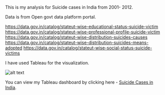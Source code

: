 This is my analysis for Suicide cases in India from 2001- 2012.

Data is from Open govt data platform portal.

https://data.gov.in/catalog/stateut-wise-educational-status-suicide-victim
https://data.gov.in/catalog/stateut-wise-professional-profile-suicide-victim
https://data.gov.in/catalog/stateut-wise-distribution-suicides-causes
https://data.gov.in/catalog/stateut-wise-distribution-suicides-means-adopted
https://data.gov.in/catalog/stateut-wise-social-status-suicide-victims

I have used Tableau for the visualization.

![alt text](https://github.com/keyur-glitch/Suicide-Cases-in-India/blob/main/Suicide-cases-india-dashboard.png?raw=true)

You can view my Tableau dashboard by clicking here - <a href="https://public.tableau.com/profile/keyur6346#!/vizhome/SuicideCasesinIndia_16137183008900/SuicideCaseAnalysisinIndia" target="_blank">Suicide Cases in India</a>.
